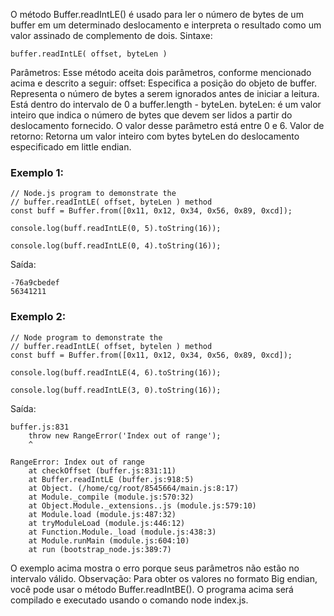 O método Buffer.readIntLE() é usado para ler o número de bytes de um buffer em um determinado deslocamento e interpreta o resultado como um valor assinado de complemento de dois. 
Sintaxe:
```
buffer.readIntLE( offset, byteLen )
```

Parâmetros: Esse método aceita dois parâmetros, conforme mencionado acima e descrito a seguir: offset: Especifica a posição do objeto de buffer. Representa o número de bytes a serem ignorados antes de iniciar a leitura. Está dentro do intervalo de 0 a buffer.length - byteLen. byteLen: é um valor inteiro que indica o número de bytes que devem ser lidos a partir do deslocamento fornecido. O valor desse parâmetro está entre 0 e 6. Valor de retorno: Retorna um valor inteiro com bytes byteLen do deslocamento especificado em little endian. 

### Exemplo 1:

```node
// Node.js program to demonstrate the
// buffer.readIntLE( offset, byteLen ) method 
const buff = Buffer.from([0x11, 0x12, 0x34, 0x56, 0x89, 0xcd]);

console.log(buff.readIntLE(0, 5).toString(16));

console.log(buff.readIntLE(0, 4).toString(16));
```
Saída:
```
-76a9cbedef
56341211
```

### Exemplo 2:

```node
// Node program to demonstrate the
// buffer.readIntLE( offset, bytelen ) method 
const buff = Buffer.from([0x11, 0x12, 0x34, 0x56, 0x89, 0xcd]);

console.log(buff.readIntLE(4, 6).toString(16));

console.log(buff.readIntLE(3, 0).toString(16));
```
Saída:
```
buffer.js:831
    throw new RangeError('Index out of range');
    ^

RangeError: Index out of range
    at checkOffset (buffer.js:831:11)
    at Buffer.readIntLE (buffer.js:918:5)
    at Object. (/home/cg/root/8545664/main.js:8:17)
    at Module._compile (module.js:570:32)
    at Object.Module._extensions..js (module.js:579:10)
    at Module.load (module.js:487:32)
    at tryModuleLoad (module.js:446:12)
    at Function.Module._load (module.js:438:3)
    at Module.runMain (module.js:604:10)
    at run (bootstrap_node.js:389:7)
```

O exemplo acima mostra o erro porque seus parâmetros não estão no intervalo válido. Observação:
Para obter os valores no formato Big endian, você pode usar o método Buffer.readIntBE().
O programa acima será compilado e executado usando o comando node index.js.

